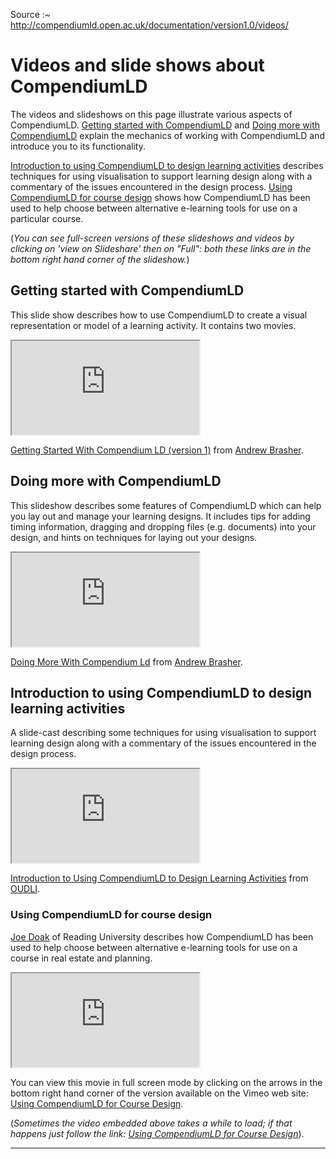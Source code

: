 
Source :~ <http://compendiumld.open.ac.uk/documentation/version1.0/videos/>

<!--<style> iframe[ src *= slideshare ] { height: 355px; width: 425px; } iframe[ src *= vimeo ] { height: 225px; width: 400px; } /**/ </style>-->

# Videos and slide shows about CompendiumLD

The videos and slideshows on this page illustrate various aspects of CompendiumLD. [Getting started with CompendiumLD](#gettingStarted) and [Doing more with CompendiumLD](#doingMore) explain the mechanics of working with CompendiumLD and introduce you to its functionality.

[Introduction to using CompendiumLD to design learning activities](#designLearningActivities) describes techniques for using visualisation to support learning design along with a commentary of the issues encountered in the design process. [Using CompendiumLD for course design](#usingForCourseDesign) shows how CompendiumLD has been used to help choose between alternative e-learning tools for use on a particular course.  

(_You can see full-screen versions of these slideshows and videos by clicking on 'view on Slideshare' then on "Full": both these links are in the bottom right hand corner of the slideshow._)

## Getting started with CompendiumLD

This slide show describes how to use CompendiumLD to create a visual representation or model of a learning activity. It contains two movies.

<iframe src="https://www.slideshare.net/slideshow/embed_code/key/FlXDZWKz9wDHd3" allowfullscreen ></iframe>

[Getting Started With Compendium LD (version 1)][ss-start] from [Andrew Brasher][].

## Doing more with CompendiumLD

This slideshow describes some features of CompendiumLD which can help you lay out and manage your learning designs. It includes tips for adding timing information, dragging and dropping files (e.g. documents) into your design, and hints on techniques for laying out your designs.

<iframe src="https://www.slideshare.net/slideshow/embed_code/key/MzkiB2pC9Ql1Ow" ></iframe>

[Doing More With Compendium Ld][ss-do-more] from [Andrew Brasher][].


## Introduction to using CompendiumLD to design learning activities

A slide-cast describing some techniques for using visualisation to support learning design along with a commentary of the issues encountered in the design process.

<iframe src="https://www.slideshare.net/slideshow/embed_code/key/NN5kJqPRrU5PZB" ></iframe>

[Introduction to Using CompendiumLD to Design Learning Activities][ss-intro-ld] from [OUDLI](https://slideshare.net/OUDLI).


### <a name="usingForCourseDesign" ></a> Using CompendiumLD for course design

[Joe Doak][] of Reading University describes how CompendiumLD has been used to help choose between alternative e-learning tools for use on a course in real estate and planning.

<iframe src="https://player.vimeo.com/video/14986457" ></iframe>

You can view this movie in full screen mode by clicking on the arrows in the bottom right hand corner of the version available on the Vimeo web site: [Using CompendiumLD for Course Design][vim-reading].

(_Sometimes the video embedded above takes a while to load; if that happens just follow the link: [Using CompendiumLD for Course Design][vim-reading]_).

[archive]: https://web.archive.org/web/20180812060112/http://compendiumld.open.ac.uk/documentation/version1.0/videos/
[ss-start]: https://slideshare.net/andrew_x/getting-started-with-compendium-ld-version-1 "Getting Started With Compendium LD (version 1)"
[ss-do-more]: https://slideshare.net/andrew_x/doing-more-with-compendium-ld "Doing More With Compendium Ld"
[ss-intro-ld]: https://slideshare.net/OUDLI/designing-in-cld-08 "Introduction to Using CompendiumLD to Design Learning Activities"
[vim-reading]: https://vimeo.com/14986457 "Using CompendiumLD for Course Design, by ReadingLDI, on Vimeo."
[joe doak]: https://www.henley.ac.uk/people/person/joe-doak
[joe-old]: http://www.henley.reading.ac.uk/rep/Aboutus/Staff/a-j-doak.aspx
[Andrew Brasher]: https://slideshare.net/andrew_x

---
